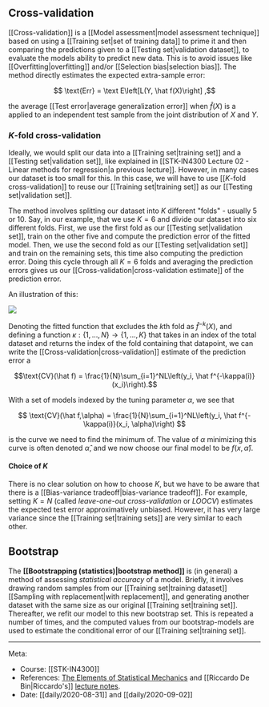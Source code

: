 ## Cross-validation

[[Cross-validation]] is a [[Model assessment|model assessment technique]] based on using a [[Training set|set of training data]] to prime it and then comparing the predictions given to a [[Testing set|validation dataset]], to evaluate the models ability to predict new data. This is to avoid issues like [[Overfitting|overfitting]] and/or [[Selection bias|selection bias]]. The method directly estimates the expected extra-sample error:

$$ \text{Err} = \text E\left[L(Y, \hat f(X)\right] ,$$

the average [[Test error|average generalization error]] when $\hat f(X)$ is a applied to an independent test sample from the joint distribution of $X$ and $Y$.

### $K$-fold cross-validation

Ideally, we would split our data into a [[Training set|training set]] and a [[Testing set|validation set]], like explained in [[STK-IN4300 Lecture 02 - Linear methods for regression|a previous lecture]]. However, in many cases our dataset is too small for this. In this case, we will have to use [[$K$-fold cross-validation]] to reuse our [[Training set|training set]] as our [[Testing set|validation set]].

The method involves splitting our dataset into $K$ different "folds" - usually $5$ or $10$. Say, in our example, that we use $K=6$ and divide our dataset into six different folds. First, we use the first fold as our [[Testing set|validation set]], train on the other five and compute the prediction error of the fitted model. Then, we use the second fold as our [[Testing set|validation set]] and train on the remaining sets, this time also computing the prediction error. Doing this cycle through all $K=6$ folds and averaging the prediction errors gives us our [[Cross-validation|cross-validation estimate]] of the prediction error. 

An illustration of this:

![](https://raw.githubusercontent.com/qingkaikong/blog/master/2017_05_More_on_applying_ANN/figures/figure_1.jpg)

Denoting the fitted function that excludes the $k$th fold as $\hat f^{-k}(X)$, and defining a function $\kappa:\{1,\dots,N\}\rightarrow\{1,\dots,K\}$ that takes in an index of the total dataset and returns the index of the fold containing that datapoint, we can write the [[Cross-validation|cross-validation]] estimate of the prediction error a

$$\text{CV}(\hat f) = \frac{1}{N}\sum_{i=1}^NL\left(y_i, \hat f^{-\kappa(i)}(x_i)\right).$$

With a set of models indexed by the tuning parameter $\alpha$, we see that

$$ \text{CV}(\hat f,\alpha) = \frac{1}{N}\sum_{i=1}^NL\left(y_i, \hat f^{-\kappa(i)}(x_i, \alpha)\right) $$

is the curve we need to find the minimum of. The value of $\alpha$ minimizing this curve is often denoted $\hat \alpha$, and we now choose our final model to be $f(x,\hat \alpha)$.

#### Choice of $K$

There is no clear solution on how to choose $K$, but we have to be aware that there is a [[Bias-variance tradeoff|bias-variance tradeoff]]. For example, setting $K=N$ (called *leave-one-out cross-validation* or *LOOCV*) estimates the expected test error approximatively unbiased. However, it has very large variance since the [[Training set|training sets]] are very similar to each other.

## Bootstrap

The **[[Bootstrapping (statistics)|bootstrap method]]** is (in general) a method of assessing *statistical accuracy* of a model. Briefly, it involves drawing random samples from our [[Training set|training dataset]] [[Sampling with replacement|with replacement]], and generating another dataset with the same size as our original [[Training set|training set]]. Thereafter, we refit our model to this new bootstrap set. This is repeated a number of times, and the computed values from our bootstrap-models are used to estimate the conditional error of our [[Training set|training set]]. 



***

Meta:
- Course: [[STK-IN4300]]
- References: [The Elements of Statistical Mechanics](https://web.stanford.edu/%7Ehastie/Papers/ESLII.pdf) and [[Riccardo De Bin|Riccardo's]] [lecture notes](https://www.uio.no/studier/emner/matnat/math/STK-IN4300/h20/slides/lecture_3.pdf).
- Date: [[daily/2020-08-31]] and [[daily/2020-09-02]]
